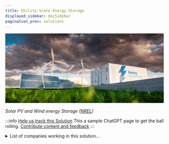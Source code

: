 ```yaml
---
title: Utility-Scale Energy Storage
displayed_sidebar: docSidebar
pagination_prev: solutions
---
```

![](/../static/img/utility-scale-energy-storage.jpg)

*Solar PV and Wind energy Storage ([NREL](https://www.nrel.gov/news/program/2021/grid-scale-storage-us-storage-capacity-could-grow-five-fold-by-2050.html))*

:::info [Help us track this Solution](../../contribute)
This a sample ChatGPT page to get the ball rolling.
[Contribute content and feedback](contribute)
:::

<details>
        <summary>List of companies working in this solution...</summary>
        Experimental feature. Exciting Updates Underway!
        <div>
            <ul>
             
                <li><a href="https://www.essinc.com/">Energy Storage Systems</a></li>
            
                <li><a href="https://gravitricity.com">Gravitricity</a></li>
            
                <li><a href="https://voltapowersystems.com">Volta Power Systems</a></li>
            
                <li><a href="https://highviewpower.com">Highview Power</a></li>
            
                <li><a href="https://nan">Relectrify</a></li>
            
                <li><a href="https://moixa.com/smart-battery/">Moixa</a></li>
            
                <li><a href="https://cadenzainnovation.com">Cadenza Innovation</a></li>
            
                <li><a href="https://solidpowerbattery.com">Solid Power</a></li>
            
                <li><a href="https://www.span.io">Span.io</a></li>
            
                <li><a href="https://skeletontech.com">Skeleton Technologies</a></li>
            
                <li><a href="https://simpliphipower.com">Simpliphi Power</a></li>
            
                <li><a href="https://silanano.com/">Sila Nanotechnologies</a></li>
            
                <li><a href="https://zolaelectric.com">Zola Electric</a></li>
            
                <li><a href="https://zincfive.com/twitter">Zincfive</a></li>
            
                <li><a href="https://formenergy.com">Form Energy</a></li>
            
                <li><a href="https://geli.net">Geli Energy</a></li>
            
                <li><a href="https://hydrostor.ca">Hydrostor</a></li>
            
                <li><a href="https://brillpower.com">Brill Power</a></li>
            
                <li><a href="https://saltxtechnology.com">Saltx</a></li>
            
                <li><a href="https://leveltenenergy.com">Levelten</a></li>
            
                <li><a href="https://lightsailenergy.com">Lightsail Energy</a></li>
            
                <li><a href="https://www.mobilityhouse.com/">The Mobility House</a></li>
            
                <li><a href="https://evercharge.net/">Evercharge</a></li>
            
                <li><a href="https://kraftblock.com">Kraftblock</a></li>
            
                <li><a href="https://northvolt.com">North Volt</a></li>
            
                <li><a href="https://limejump.com">Limejump</a></li>
            
                <li><a href="https://Ampd.energy">Ampd</a></li>
            
            </ul>
        </div>
        </details>

:::company
  #### [Jobs listed in this solution at Climatebase](https://climatebase.org/jobs?l=&q=&drawdown_solutions=Utility-Scale+Energy+Storage)
:::
## Overview

Advancements in Utility-Scale Energy Storage are driving climate change reversal through key technologies:

- **Battery Storage:** Storing energy for homes, businesses, reducing reliance on fossil fuels.
- **Solar PV Storage:** Capturing solar energy for cloudy periods, reducing fossil fuel dependency.
- **Wind Energy Storage:** Storing wind energy for calm times, lessening fossil fuel use.

Leading Innovators:

- **Tesla:** Powerwall for home energy storage from solar panels.
- **SunPower:** Solar energy storage system.
- **LG**
- **Samsung**

## Progress Made

Significant progress in utility-scale energy storage includes:

- **Lithium-ion Batteries:** High energy density, cost-efficient.
- **Flow Batteries:** Long-lasting, scalable.
- **Supercapacitors:** Rapid energy storage for grid stability.

## Lessons Learned

Lessons from utility-scale energy storage development:

- **Effective Grid Integration:** Vital to prevent disruptions.
- **Clear Policies:** Needed for successful deployment.
- **Stakeholder Collaboration:** Essential for well-informed projects.

Mistakes to Avoid:

- Overlooking grid integration.
- Ignoring policy framework.
- Disregarding public input.

## Challenges Ahead

Overcoming Utility-Scale Energy Storage (USES) challenges:

- **Cost Efficiency:** Key for competitiveness.
- **Enhanced Efficiency:** More energy storage per unit.
- **Durability Improvement:** Longer lifespan.


## Best Path Forward

Future of Utility-Scale Energy Storage:

- Continued R&D investment.
- Partnership with utilities.
